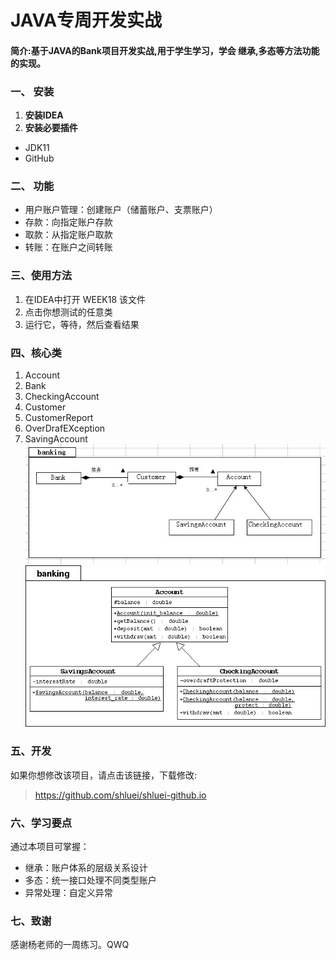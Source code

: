 #     JAVA专周开发实战
 #### 简介:基于JAVA的Bank项目开发实战,用于学生学习，学会 继承,多态等方法功能的实现。

### 一、 安装
1. **安装IDEA**
2. **安装必要插件**
 - JDK11
 - GitHub
### 二、 功能
- 用户账户管理：创建账户（储蓄账户、支票账户）
- 存款：向指定账户存款
- 取款：从指定账户取款
- 转账：在账户之间转账

### 三、使用方法
1. 在IDEA中打开 WEEK18 该文件
2. 点击你想测试的任意类
3. 运行它，等待，然后查看结果

### 四、核心类
1. Account
2. Bank
3. CheckingAccount
4. Customer
5. CustomerReport
6. OverDrafEXception
7. SavingAccount
![关系图](关系图.JPG)
![UML.gif](UML.gif)

### 五、开发
如果你想修改该项目，请点击该链接，下载修改:
> https://github.com/shluei/shluei-github.io

### 六、学习要点
通过本项目可掌握：
* 继承：账户体系的层级关系设计
* 多态：统一接口处理不同类型账户
* 异常处理：自定义异常

### 七、致谢
感谢杨老师的一周练习。QWQ
